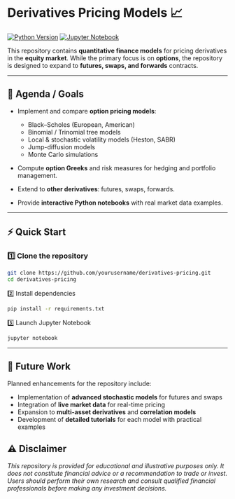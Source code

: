 # Derivatives Pricing Models 📈

[![Python Version](https://img.shields.io/badge/python-3.12-blue)](https://www.python.org/)
[![Jupyter Notebook](https://img.shields.io/badge/Jupyter-Notebook-orange)](https://jupyter.org/)

This repository contains **quantitative finance models** for pricing derivatives in the **equity market**. While the primary focus is on **options**, the repository is designed to expand to **futures, swaps, and forwards** contracts.

---

## 📌 Agenda / Goals

- Implement and compare **option pricing models**:
  - Black–Scholes (European, American)
  - Binomial / Trinomial tree models
  - Local & stochastic volatility models (Heston, SABR)
  - Jump-diffusion models
  - Monte Carlo simulations

- Compute **option Greeks** and risk measures for hedging and portfolio management.

- Extend to **other derivatives**: futures, swaps, forwards.

- Provide **interactive Python notebooks** with real market data examples.

---


## ⚡ Quick Start

### 1️⃣ Clone the repository
```bash
git clone https://github.com/yourusername/derivatives-pricing.git
cd derivatives-pricing
```
2️⃣ Install dependencies
```bash
pip install -r requirements.txt
```

3️⃣ Launch Jupyter Notebook
```bash
jupyter notebook
```

---

## 🚀 Future Work

Planned enhancements for the repository include:

- Implementation of **advanced stochastic models** for futures and swaps  
- Integration of **live market data** for real-time pricing  
- Expansion to **multi-asset derivatives** and **correlation models**  
- Development of **detailed tutorials** for each model with practical examples

## ⚠️ Disclaimer

*This repository is provided for educational and illustrative purposes only. It does not constitute financial advice or a recommendation to trade or invest. Users should perform their own research and consult qualified financial professionals before making any investment decisions.*

